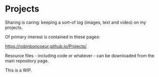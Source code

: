 # Projects
Sharing is caring: keeping a sort-of log (images, text and video) on my projects.

Of primary interest is contained in these pages:

https://robinboncoeur.github.io/Projects/

Resource files - including code or whatever - can be downloaded from the main repository page.

This is a WIP.
